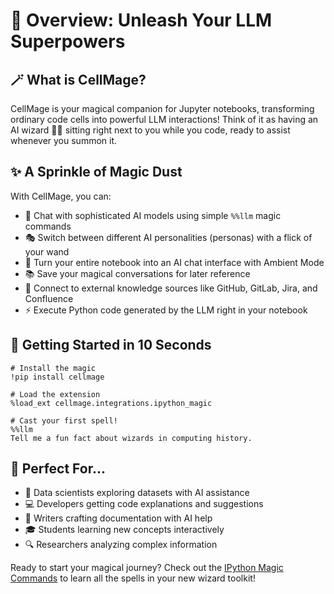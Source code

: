 # 🧙 Overview: Unleash Your LLM Superpowers

## 🪄 What is CellMage?

CellMage is your magical companion for Jupyter notebooks, transforming ordinary code cells into powerful LLM interactions! Think of it as having an AI wizard 🧙‍♂️ sitting right next to you while you code, ready to assist whenever you summon it.

## ✨ A Sprinkle of Magic Dust

With CellMage, you can:

- 💬 Chat with sophisticated AI models using simple `%%llm` magic commands
- 🎭 Switch between different AI personalities (personas) with a flick of your wand
- 🔮 Turn your entire notebook into an AI chat interface with Ambient Mode
- 📚 Save your magical conversations for later reference
- 🧩 Connect to external knowledge sources like GitHub, GitLab, Jira, and Confluence
- ⚡ Execute Python code generated by the LLM right in your notebook

## 🚀 Getting Started in 10 Seconds

```text
# Install the magic
!pip install cellmage

# Load the extension
%load_ext cellmage.integrations.ipython_magic

# Cast your first spell!
%%llm
Tell me a fun fact about wizards in computing history.
```

## 🎯 Perfect For...

- 🧪 Data scientists exploring datasets with AI assistance
- 💻 Developers getting code explanations and suggestions
- 📝 Writers crafting documentation with AI help
- 🎓 Students learning new concepts interactively
- 🔍 Researchers analyzing complex information

Ready to start your magical journey? Check out the [IPython Magic Commands](ipython_magic_commands.md) to learn all the spells in your new wizard toolkit!
